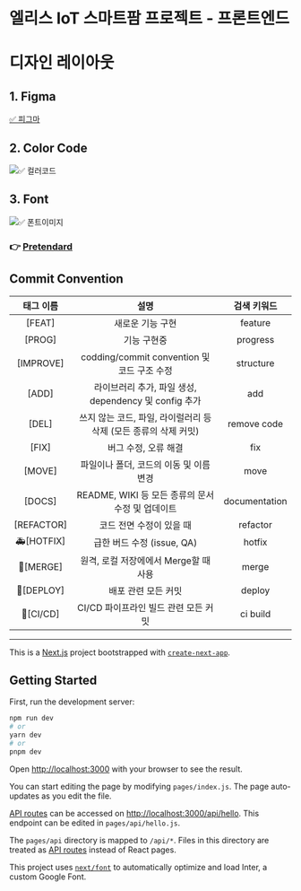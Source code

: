 # 엘리스 IoT 스마트팜 프로젝트 - 프론트엔드

# 디자인 레이아웃

## 1. Figma

[✅ 피그마](https://www.figma.com/embed?embed_host=notion&url=https%3A%2F%2Fwww.figma.com%2Ffile%2Fvpc6cgxrzFIsNXW8DFwlZs%2FIoT-%ED%94%84%EB%A1%9C%EC%A0%9D%ED%8A%B8%3Fnode-id%3D0%3A1%26t%3D1BicK3MmUEdjRGTV-1)

## 2. Color Code

![✅ 컬러코드](https://kdt-gitlab.elice.io/iot_track/class_01/iot_project/team1/frontend/uploads/884abe4f5d8d35bca95931cff4fdf17b/image_23__1_.png)

## 3. Font

![✅ 폰트이미지](https://kdt-gitlab.elice.io/iot_track/class_01/iot_project/team1/frontend/uploads/07f1ceba9dc744e37bb9b3deb3dc1291/image_21.png)

### 👉 [Pretendard](https://cactus.tistory.com/306)

## Commit Convention

|  태그 이름  |                               설명                               |  검색 키워드  |
| :---------: | :--------------------------------------------------------------: | :-----------: |
|   [FEAT]    |                         새로운 기능 구현                         |    feature    |
|   [PROG]    |                           기능 구현중                            |   progress    |
|  [IMPROVE]  |           codding/commit convention 및 코드 구조 수정            |   structure   |
|    [ADD]    |      라이브러리 추가, 파일 생성, dependency 및 config 추가       |      add      |
|    [DEL]    | 쓰지 않는 코드, 파일, 라이럴러리 등 삭제 (모든 종류의 삭제 커밋) |  remove code  |
|    [FIX]    |                       버그 수정, 오류 해결                       |      fix      |
|   [MOVE]    |             파일이나 폴더, 코드의 이동 및 이름 변경              |     move      |
|   [DOCS]    |        README, WIKI 등 모든 종류의 문서 수정 및 업데이트         | documentation |
| [REFACTOR]  |                     코드 전면 수정이 있을 때                     |   refactor    |
| 🚑️[HOTFIX] |                    급한 버드 수정 (issue, QA)                    |    hotfix     |
|  🔀[MERGE]  |              원격, 로컬 저장에에서 Merge할 때 사용               |     merge     |
| 🚀[DEPLOY]  |                       배포 관련 모든 커밋                        |    deploy     |
|  👷[CI/CD]  |               CI/CD 파이프라인 빌드 관련 모든 커밋               |   ci build    |

---

This is a [Next.js](https://nextjs.org/) project bootstrapped with [`create-next-app`](https://github.com/vercel/next.js/tree/canary/packages/create-next-app).

## Getting Started

First, run the development server:

```bash
npm run dev
# or
yarn dev
# or
pnpm dev
```

Open [http://localhost:3000](http://localhost:3000) with your browser to see the result.

You can start editing the page by modifying `pages/index.js`. The page auto-updates as you edit the file.

[API routes](https://nextjs.org/docs/api-routes/introduction) can be accessed on [http://localhost:3000/api/hello](http://localhost:3000/api/hello). This endpoint can be edited in `pages/api/hello.js`.

The `pages/api` directory is mapped to `/api/*`. Files in this directory are treated as [API routes](https://nextjs.org/docs/api-routes/introduction) instead of React pages.

This project uses [`next/font`](https://nextjs.org/docs/basic-features/font-optimization) to automatically optimize and load Inter, a custom Google Font.
